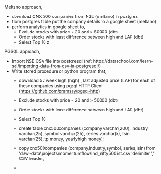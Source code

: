 Meltano approach, 

- download CNX 500 companies from NSE (meltano) in postgres
- from postgres table put the company details to a google sheet (meltano)
- perform analytics in google sheet to, 
    - Exclude stocks with price < 20 and > 50000 (dbt)
    - Order stocks with least difference between high and LAP (dbt)
    - Select Top 10  z

PGSQL approach,
- Import NSE CSV file into postgresql (ref: https://dataschool.com/learn-sql/importing-data-from-csv-in-postgresql/)
- Write stored procedure or python program that, 
    - download 52 week high (high) , last adjusted price (LAP) for each of these companies using pgsql HTTP Client (https://github.com/pramsey/pgsql-http)
    - Exclude stocks with price < 20 and > 50000 (dbt)
    - Order stocks with least difference between high and LAP (dbt)
    - Select Top 10  

    - create table cnx500companies (company varchar(200), industry varchar(25), symbol varchar(25), series varchar(5), Isin varchar(25),ltp money, yearlyhigh money);

    - copy cnx500companies (company,industry,symbol, series,isin)
       from 'd:\wl-data\projects\momentumflow\ind_nifty500list.csv'
       delimiter ',' CSV header;
    - 